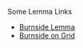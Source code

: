 Some Lemma Links
- [Burnside Lemma](https://www.geeksforgeeks.org/orbit-counting-theorem-or-burnsides-lemma/)
- [Burnside on Grid](https://www.youtube.com/watch?v=D0d9bYZ_qDY)

